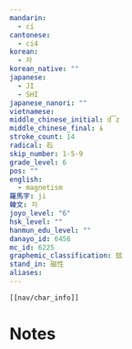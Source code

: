 ```yaml
---
mandarin:
  - cí
cantonese:
  - ci4
korean:
  - 자
korean_native: ""
japanese:
  - JI
  - SHI
japanese_nanori: ""
vietnamese:
middle_chinese_initial: d͡z
middle_chinese_final: ɨ
stroke_count: 14
radical: 石
skip_number: 1-5-9
grade_level: 6
pos: ""
english:
  - magnetism
羅馬字: ji
韓文: 지
joyo_level: "6"
hsk_level: ""
hanmun_edu_level: ""
danayo_id: 6456
mc_id: 6225
graphemic_classification: 玆
stand_in: 磁性
aliases:
---
```

```meta-bind-embed
[[nav/char_info]]
```

# Notes
